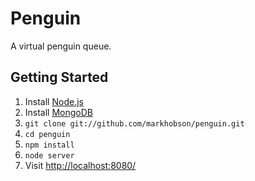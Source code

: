 Penguin
=======

A virtual penguin queue.

Getting Started
---------------

1. Install [Node.js](http://nodejs.org/)
2. Install [MongoDB](http://docs.mongodb.org/manual/installation/)
3. `git clone git://github.com/markhobson/penguin.git`
4. `cd penguin`
5. `npm install`
6. `node server`
7. Visit [http://localhost:8080/](http://localhost:8080/)
